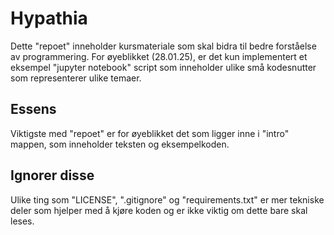 # Hypathia

Dette "repoet" inneholder kursmateriale som skal bidra til bedre forståelse av programmering.
For øyeblikket (28.01.25), er det kun implementert et eksempel "jupyter notebook" script som inneholder ulike små kodesnutter som representerer ulike temaer.

## Essens

Viktigste med "repoet" er for øyeblikket det som ligger inne i "intro" mappen, som inneholder teksten og eksempelkoden.

## Ignorer disse

Ulike ting som "LICENSE", ".gitignore" og "requirements.txt" er mer tekniske deler som hjelper med å kjøre koden og er ikke viktig om dette bare skal leses.